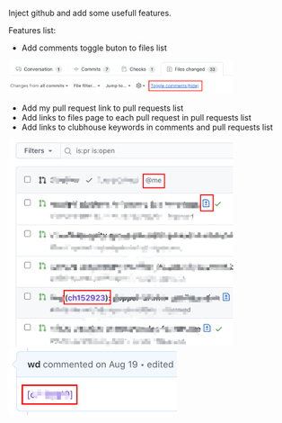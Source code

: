 Inject github and add some usefull features. 

Features list:
* Add comments toggle buton to files list

<img src='https://raw.githubusercontent.com/wd/github_helper/master/screenshots/comment.png' width=400px />

* Add my pull request link to pull requests list
* Add links to files page to each pull request in pull requests list
* Add links to clubhouse keywords in comments and pull requests list

<img src='https://raw.githubusercontent.com/wd/github_helper/master/screenshots/ch-link-2.png' width=400px />

<img src='https://raw.githubusercontent.com/wd/github_helper/master/screenshots/ch-link-1.png' width=300px />
